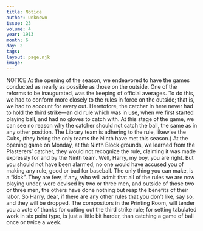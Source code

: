 ```yaml
---
title: Notice
author: Unknown
issue: 23
volume: 4
year: 1913
month: 6
day: 2
tags:
layout: page.njk
image:
---
```

NOTICE       At the opening of the season, we endeavored to have the games conducted as nearly as possible as those on the outside. One of the reforms to be inaugurated, was the keeping of official averages. To do this, we had to conform more closely to the rules in force on the outside; that is, we had to account for every out. Heretofore, the catcher in here never had to hold the third strike—an old rule which was in use, when we first started playing ball, and had no gloves to catch with. At this stage of the game, we can see no reason why the catcher should not catch the ball, the same as in any other position. The Library team is adhering to the rule, likewise the Cubs, (they being the only teams the Ninth have met this season.)       At the opening game on Monday, at the Ninth Block grounds, we learned from the Plasterers’ catcher, they would not recognize the rule, claiming it was made expressly for and by the Ninth team. Well, Harry, my boy, you are right. But you should not have been alarmed, no one would have accused you of making any rule, good or bad for baseball. The only thing you can make, is a “kick”. They are few, if any, who will admit that all of the rules we are now playing under, were devised by two or three men, and outside of those two or three men, the others have done nothing but reap the benefits of their labor.       So Harry, dear, if there are any other rules that you don’t like, say so, and they will be dropped. The compositors in the Printing Room, will tender you a vote of thanks for cutting out the third strike rule; for setting tabulated work in six point type, is just a little bit harder, than catching a game of ball once or twice a week.

